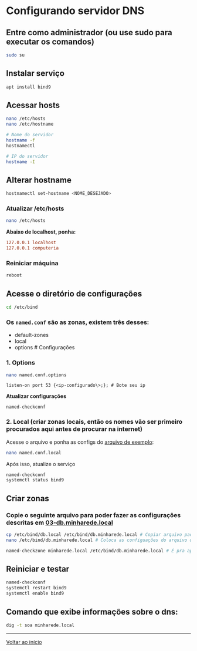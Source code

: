 # Configurando servidor DNS

## Entre como administrador (ou use sudo para executar os comandos)

```bash
sudo su
```

## Instalar serviço

```bash
apt install bind9
```

## Acessar hosts

```bash
nano /etc/hosts
nano /etc/hostname

# Nome do servidor
hostname -f
hostnamectl

# IP do servidor
hostname -I
```

## Alterar hostname

```bash
hostnamectl set-hostname <NOME_DESEJADO>
```

### Atualizar /etc/hosts

```bash
nano /etc/hosts
```

**Abaixo de localhost, ponha:**

```conf
127.0.0.1 localhost
127.0.0.1 computeria
```

### Reiniciar máquina

```bash
reboot
```

## Acesse o diretório de configurações

```bash
cd /etc/bind
```

### Os `named.conf` são as zonas, existem três desses:

- default-zones
- local
- options # Configurações

### 1. Options

```bash
nano named.conf.options
```

```options
listen-on port 53 {<ip-configurado\>;}; # Bote seu ip
```

**Atualizar configurações**

```shell
named-checkconf
```

### 2. Local (criar zonas locais, então os nomes vão ser primeiro procurados aqui antes de procurar na internet)

Acesse o arquivo e ponha as configs do [arquivo de exemplo](02-named.conf.local):

```bash
nano named.conf.local
```

Após isso, atualize o serviço

```bash
named-checkconf
systemctl status bind9
```

## Criar zonas

### Copie o seguinte arquivo para poder fazer as configurações descritas em [03-db.minharede.local](03-db.minharede.local)

```bash
cp /etc/bind/db.local /etc/bind/db.minharede.local # Copiar arquivo padrão
nano /etc/bind/db.minharede.local # Coloca as configuações do arquivo que txt que tá aqui no repositório
```

```bash
named-checkzone minharede.local /etc/bind/db.minharede.local # É pra aparecer OK
```

## Reiniciar e testar

```bash
named-checkconf
systemctl restart bind9
systemctl enable bind9
```

## Comando que exibe informações sobre o dns:

```bash
dig -t soa minharede.local
```

---

[Voltar ao início](/README.md)
